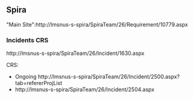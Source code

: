 ## Spira

"Main Site":http://lmsnus-s-spira/SpiraTeam/26/Requirement/10779.aspx

### Incidents CRS

http://lmsnus-s-spira/SpiraTeam/26/Incident/1630.aspx

CRS:

* Ongoing http://lmsnus-s-spira/SpiraTeam/26/Incident/2500.aspx?tab=refererProjList
* http://lmsnus-s-spira/SpiraTeam/26/Incident/2504.aspx
